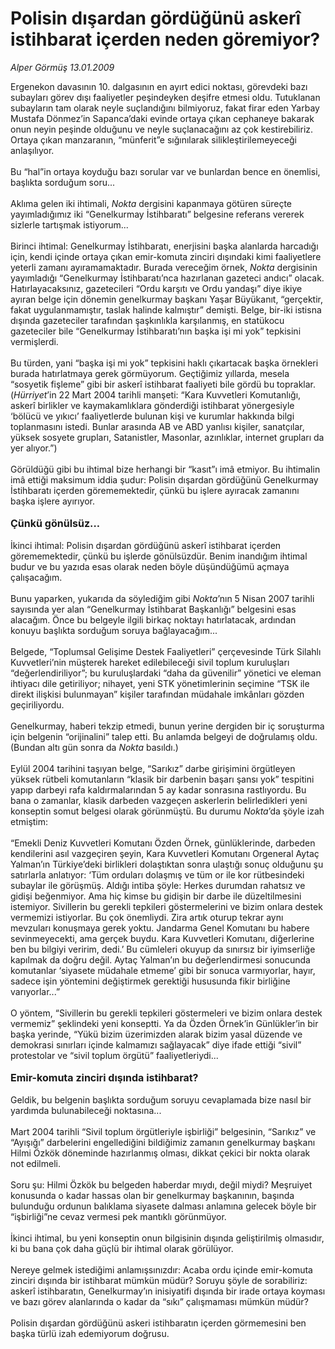 # Polisin dışardan gördüğünü askerî istihbarat içerden neden göremiyor?

*Alper Görmüş 13.01.2009*

<div class="taraf_structure_2col_1zq">
<div class="margen_n">



 <p>Ergenekon davasının 10. dalgasının en ayırt edici noktası, görevdeki bazı subayları görev dışı faaliyetler peşindeyken deşifre etmesi oldu. Tutuklanan subayların tam olarak neyle suçlandığını bilmiyoruz, fakat firar eden Yarbay Mustafa Dönmez’in Sapanca’daki evinde ortaya çıkan cephaneye bakarak onun neyin peşinde olduğunu ve neyle suçlanacağını az çok kestirebiliriz. Ortaya çıkan manzaranın, “münferit”e sığınılarak silikleştirilemeyeceği anlaşılıyor. <br/><br/>Bu “hal”in ortaya koyduğu bazı sorular var ve bunlardan bence en önemlisi, başlıkta sorduğum soru... <br/><br/>Aklıma gelen iki ihtimali, <i>Nokta</i> dergisini kapanmaya götüren süreçte yayımladığımız iki “Genelkurmay İstihbaratı” belgesine referans vererek sizlerle tartışmak istiyorum... <br/><br/>Birinci ihtimal: Genelkurmay İstihbaratı, enerjisini başka alanlarda harcadığı için, kendi içinde ortaya çıkan emir-komuta zinciri dışındaki kimi faaliyetlere yeterli zamanı ayıramamaktadır. Burada vereceğim örnek, <i>Nokta </i>dergisinin yayımladığı “Genelkurmay İstihbaratı’nca hazırlanan gazeteci andıcı” olacak. Hatırlayacaksınız, gazetecileri “Ordu karşıtı ve Ordu yandaşı” diye ikiye ayıran belge için dönemin genelkurmay başkanı Yaşar Büyükanıt, “gerçektir, fakat uygulanmamıştır, taslak halinde kalmıştır” demişti. Belge, bir-iki istisna dışında gazeteciler tarafından şaşkınlıkla karşılanmış, en statükocu gazeteciler bile “Genelkurmay İstihbaratı’nın başka işi mi yok” tepkisini vermişlerdi. <br/><br/>Bu türden, yani “başka işi mi yok” tepkisini haklı çıkartacak başka örnekleri burada hatırlatmaya gerek görmüyorum. Geçtiğimiz yıllarda, mesela “sosyetik fişleme” gibi bir askerî istihbarat faaliyeti bile gördü bu topraklar. (<i>Hürriyet</i>’in 22 Mart 2004 tarihli manşeti: “Kara Kuvvetleri Komutanlığı, askerî birlikler ve kaymakamlıklara gönderdiği istihbarat yönergesiyle ‘bölücü ve yıkıcı’ faaliyetlerde bulunan kişi ve kurumlar hakkında bilgi toplanmasını istedi. Bunlar arasında AB ve ABD yanlısı kişiler, sanatçılar, yüksek sosyete grupları, Satanistler, Masonlar, azınlıklar, internet grupları da yer alıyor.”) <br/><br/>Görüldüğü gibi bu ihtimal bize herhangi bir “kasıt”ı imâ etmiyor. Bu ihtimalin imâ ettiği maksimum iddia şudur: Polisin dışardan gördüğünü Genelkurmay İstihbaratı içerden görememektedir, çünkü bu işlere ayıracak zamanını başka işlere ayırıyor. <b><br/><br/><font size="3">Çünkü gönülsüz...</font></b><font size="3"> <br/></font><br/>İkinci ihtimal: Polisin dışardan gördüğünü askerî istihbarat içerden görememektedir, çünkü bu işlerde gönülsüzdür. Benim inandığım ihtimal budur ve bu yazıda esas olarak neden böyle düşündüğümü açmaya çalışacağım. <br/><br/>Bunu yaparken, yukarıda da söylediğim gibi <i>Nokta</i>’nın 5 Nisan 2007 tarihli sayısında yer alan “Genelkurmay İstihbarat Başkanlığı” belgesini esas alacağım. Önce bu belgeyle ilgili birkaç noktayı hatırlatacak, ardından konuyu başlıkta sorduğum soruya bağlayacağım... <br/><br/>Belgede, “Toplumsal Gelişime Destek Faaliyetleri” çerçevesinde Türk Silahlı Kuvvetleri’nin müşterek hareket edilebileceği sivil toplum kuruluşları “değerlendiriliyor”; bu kuruluşlardaki “daha da güvenilir” yönetici ve eleman ihtiyacı dile getiriliyor; nihayet, yeni STK yönetimlerinin seçimine “TSK ile direkt ilişkisi bulunmayan” kişiler tarafından müdahale imkânları gözden geçiriliyordu. <br/><br/>Genelkurmay, haberi tekzip etmedi, bunun yerine dergiden bir iç soruşturma için belgenin “orijinalini” talep etti. Bu anlamda belgeyi de doğrulamış oldu. (Bundan altı gün sonra da <i>Nokta </i>basıldı.) <br/><br/>Eylül 2004 tarihini taşıyan belge, “Sarıkız” darbe girişimini örgütleyen yüksek rütbeli komutanların “klasik bir darbenin başarı şansı yok” tespitini yapıp darbeyi rafa kaldırmalarından 5 ay kadar sonrasına rastlıyordu. Bu bana o zamanlar, klasik darbeden vazgeçen askerlerin belirledikleri yeni konseptin somut belgesi olarak görünmüştü. Bu durumu <i>Nokta</i>’da şöyle izah etmiştim: <br/><br/>“Emekli Deniz Kuvvetleri Komutanı Özden Örnek, günlüklerinde, darbeden kendilerini asıl vazgeçiren şeyin, Kara Kuvvetleri Komutanı Orgeneral Aytaç Yalman’ın Türkiye’deki birlikleri dolaştıktan sonra ulaştığı sonuç olduğunu şu satırlarla anlatıyor: ‘Tüm orduları dolaşmış ve tüm or ile kor rütbesindeki subaylar ile görüşmüş. Aldığı intiba şöyle: Herkes durumdan rahatsız ve gidişi beğenmiyor. Ama hiç kimse bu gidişin bir darbe ile düzeltilmesini istemiyor. Sivillerin bu gerekli tepkileri göstermelerini ve bizim onlara destek vermemizi istiyorlar. Bu çok önemliydi. Zira artık oturup tekrar aynı mevzuları konuşmaya gerek yoktu. Jandarma Genel Komutanı bu habere sevinmeyecekti, ama gerçek buydu. Kara Kuvvetleri Komutanı, diğerlerine ben bu bilgiyi veririm, dedi.’ Bu cümleleri okuyup da sınırsız bir iyimserliğe kapılmak da doğru değil. Aytaç Yalman’ın bu değerlendirmesi sonucunda komutanlar ‘siyasete müdahale etmeme’ gibi bir sonuca varmıyorlar, hayır, sadece işin yöntemini değiştirmek gerektiği hususunda fikir birliğine varıyorlar...” <br/><br/>O yöntem, “Sivillerin bu gerekli tepkileri göstermeleri ve bizim onlara destek vermemiz” şeklindeki yeni konseptti. Ya da Özden Örnek’in Günlükler’in bir başka yerinde, “Yükü bizim üzerimizden alarak bizim yasal düzende ve demokrasi sınırları içinde kalmamızı sağlayacak” diye ifade ettiği “sivil” protestolar ve “sivil toplum örgütü” faaliyetleriydi...<b> <br/><br/><font size="3">Emir-komuta zinciri dışında istihbarat?</font></b> <br/><br/>Geldik, bu belgenin başlıkta sorduğum soruyu cevaplamada bize nasıl bir yardımda bulunabileceği noktasına... <br/><br/>Mart 2004 tarihli “Sivil toplum örgütleriyle işbirliği” belgesinin, “Sarıkız” ve “Ayışığı” darbelerini engellediğini bildiğimiz zamanın genelkurmay başkanı Hilmi Özkök döneminde hazırlanmış olması, dikkat çekici bir nokta olarak not edilmeli. <br/><br/>Soru şu: Hilmi Özkök bu belgeden haberdar mıydı, değil miydi? Meşruiyet konusunda o kadar hassas olan bir genelkurmay başkanının, başında bulunduğu ordunun balıklama siyasete dalması anlamına gelecek böyle bir “işbirliği”ne cevaz vermesi pek mantıklı görünmüyor. <br/><br/>İkinci ihtimal, bu yeni konseptin onun bilgisinin dışında geliştirilmiş olmasıdır, ki bu bana çok daha güçlü bir ihtimal olarak görülüyor. <br/><br/>Nereye gelmek istediğimi anlamışsınızdır: Acaba ordu içinde emir-komuta zinciri dışında bir istihbarat mümkün müdür? Soruyu şöyle de sorabiliriz: askerî istihbaratın, Genelkurmay’ın inisiyatifi dışında bir irade ortaya koyması ve bazı görev alanlarında o kadar da “sıkı” çalışmaması mümkün müdür? <br/><br/>Polisin dışardan gördüğünü askeri istihbaratın içerden görmemesini ben başka türlü izah edemiyorum doğrusu.</p>

<br/>


<div id="taraf_not">
</div>

</div>


</div>
